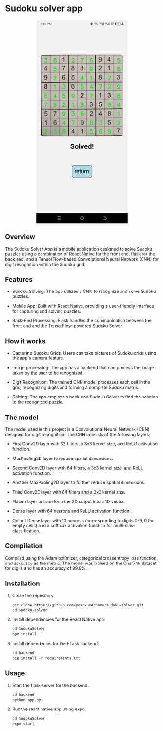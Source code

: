# Sudoku solver app

<center><img src='https://github.com/Isa1asN/sudoku_solver/blob/main/screenshot.jpg' width=300 alt='scrnsht'/></center>

## Overview

The Sudoku Solver App is a mobile application designed to solve Sudoku puzzles using a combination of React Native for the front end, flask for the back end, and a TensorFlow-based Convolutional Neural Network (CNN) for digit recognition within the Sudoku grid.

## Features

* Sudoku Solving: The app utilizes a CNN to recognize and solve Sudoku puzzles.

* Mobile App: Built with React Native, providing a user-friendly interface for capturing and solving puzzles.

* Back-End Processing: Flask handles the communication between the front end and the TensorFlow-powered Sudoku Solver.

## How it works

* Capturing Sudoku Grids: Users can take pictures of Sudoku grids using the app's camera feature.

* Image processing: The app has a backend that can process the image taken by the user to be recognized.

* Digit Recognition: The trained CNN model processes each cell in the grid, recognizing digits and forming a complete Sudoku matrix.

* Solving: The app employs a back-end Sudoku Solver to find the solution to the recognized puzzle.

## The model

The model used in this project is a Convolutional Neural Network (CNN) designed for digit recognition.
The CNN consists of the following layers:

* First Conv2D layer with 32 filters, a 3x3 kernel size, and ReLU activation function.

* MaxPooling2D layer to reduce spatial dimensions.

* Second Conv2D layer with 64 filters, a 3x3 kernel size, and ReLU activation function.

* Another MaxPooling2D layer to further reduce spatial dimensions.

* Third Conv2D layer with 64 filters and a 3x3 kernel size.

* Flatten layer to transform the 2D output into a 1D vector.

* Dense layer with 64 neurons and ReLU activation function.

* Output Dense layer with 10 neurons (corresponding to digits 0-9, 0 for empty cells) and a softmax activation function for multi-class classification.

## Compilation

Compiled using the Adam optimizer, categorical crossentropy loss function, and accuracy as the metric.
The model was trained on the Char74k dataset for digits and has an accuracy of 99.8%.

## Installation

1. Clone the repository:

   ```bash
   git clone https://github.com/your-username/sudoku-solver.git
   cd sudoku-solver

2. Install dependencies for the React Native app:

    ```bash
    cd SudokuSolver
    npm install

3. Install dependecies for the FLask backend:

    ```bash
    cd backend
    pip install -r requirements.txt

## Usage

1. Start the flask server for the backend:

    ```bash
    cd backend
    python app.py

2. Run the react native app using expo:

    ```bash
    cd SudokuSolver
    expo start

